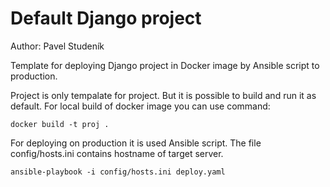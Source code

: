 # Default Django project

Author: Pavel Studeník

Template for deploying Django project in Docker image by Ansible script to production.

Project is only tempalate for project. But it is possible to build and run it as default. For local build of docker image you can use command:

```
docker build -t proj .
```

For deploying on production it is used Ansible script. The file config/hosts.ini contains hostname of target server.

```
ansible-playbook -i config/hosts.ini deploy.yaml
```
